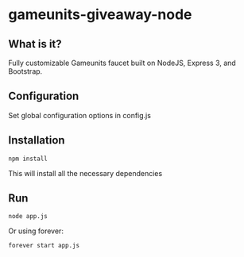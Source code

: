gameunits-giveaway-node
=================

What is it?
----
Fully customizable Gameunits faucet built on NodeJS, Express 3, and Bootstrap.

Configuration
----
Set global configuration options in config.js 

Installation
----

    npm install
    
This will install all the necessary dependencies
    
Run
----

    node app.js
    
Or using forever:

    forever start app.js
